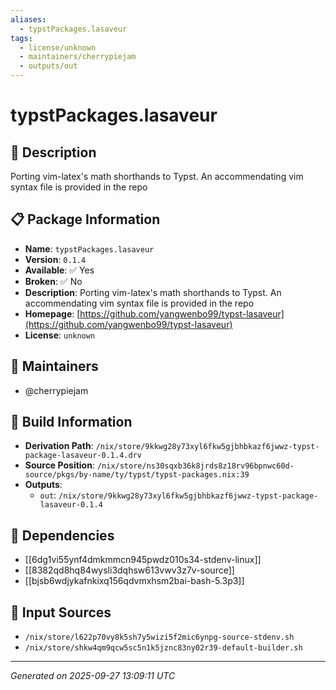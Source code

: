 ```yaml
---
aliases:
  - typstPackages.lasaveur
tags:
  - license/unknown
  - maintainers/cherrypiejam
  - outputs/out
---
```


# typstPackages.lasaveur

## 📝 Description

Porting vim-latex's math shorthands to Typst.  An accommendating vim syntax file is provided in the repo

## 📋 Package Information

- **Name**: `typstPackages.lasaveur`
- **Version**: `0.1.4`
- **Available**: ✅ Yes
- **Broken**: ✅ No
- **Description**: Porting vim-latex's math shorthands to Typst.  An accommendating vim syntax file is provided in the repo
- **Homepage**: [https://github.com/yangwenbo99/typst-lasaveur](https://github.com/yangwenbo99/typst-lasaveur)
- **License**: `unknown`
## 👥 Maintainers

- @cherrypiejam


## 🔧 Build Information

- **Derivation Path**: `/nix/store/9kkwg28y73xyl6fkw5gjbhbkazf6jwwz-typst-package-lasaveur-0.1.4.drv`
- **Source Position**: `/nix/store/ns30sqxb36k8jrds8z18rv96bpnwc60d-source/pkgs/by-name/ty/typst/typst-packages.nix:39`
- **Outputs**:
  - `out`:  `/nix/store/9kkwg28y73xyl6fkw5gjbhbkazf6jwwz-typst-package-lasaveur-0.1.4`

## 🔗 Dependencies

- [[6dg1vi55ynf4dmkmmcn945pwdz010s34-stdenv-linux]]
- [[8382qd8hq84wysli3dqhsw613vwv3z7v-source]]
- [[bjsb6wdjykafnkixq156qdvmxhsm2bai-bash-5.3p3]]

## 📁 Input Sources

- `/nix/store/l622p70vy8k5sh7y5wizi5f2mic6ynpg-source-stdenv.sh`
- `/nix/store/shkw4qm9qcw5sc5n1k5jznc83ny02r39-default-builder.sh`

---
*Generated on 2025-09-27 13:09:11 UTC*
